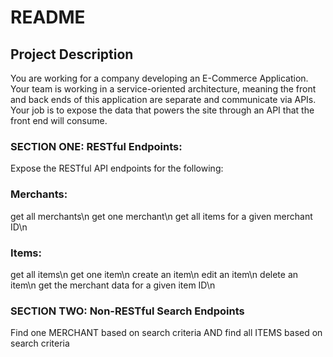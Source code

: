 # README

## Project Description
You are working for a company developing an E-Commerce Application. Your team is working in a service-oriented architecture, meaning the front and back ends of this application are separate and communicate via APIs. Your job is to expose the data that powers the site through an API that the front end will consume.

### SECTION ONE: RESTful Endpoints:
Expose the RESTful API endpoints for the following:

### Merchants:
get all merchants\n
get one merchant\n
get all items for a given merchant ID\n

### Items:
get all items\n
get one item\n
create an item\n
edit an item\n
delete an item\n
get the merchant data for a given item ID\n

### SECTION TWO: Non-RESTful Search Endpoints

Find one MERCHANT based on search criteria AND find all ITEMS based on search criteria
